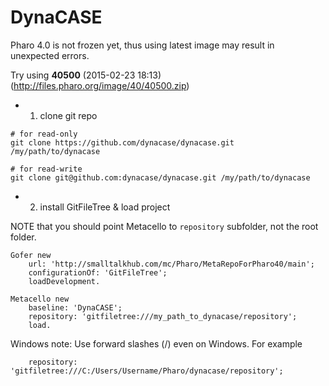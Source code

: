 DynaCASE
========

Pharo 4.0 is not frozen yet, thus using latest image may result in unexpected errors.

Try using **40500** (2015-02-23 18:13) (http://files.pharo.org/image/40/40500.zip)


- 1. clone git repo
```
# for read-only
git clone https://github.com/dynacase/dynacase.git /my/path/to/dynacase

# for read-write
git clone git@github.com:dynacase/dynacase.git /my/path/to/dynacase
```

 - 2. install GitFileTree & load project

NOTE that you should point Metacello to `repository` subfolder, not the root folder.
 
```
Gofer new
	url: 'http://smalltalkhub.com/mc/Pharo/MetaRepoForPharo40/main';
	configurationOf: 'GitFileTree';
	loadDevelopment.

Metacello new
	baseline: 'DynaCASE';
	repository: 'gitfiletree:///my_path_to_dynacase/repository';
	load.
```

Windows note: Use forward slashes (/) even on Windows. For example
```
    repository: 'gitfiletree:///C:/Users/Username/Pharo/dynacase/repository';
```
